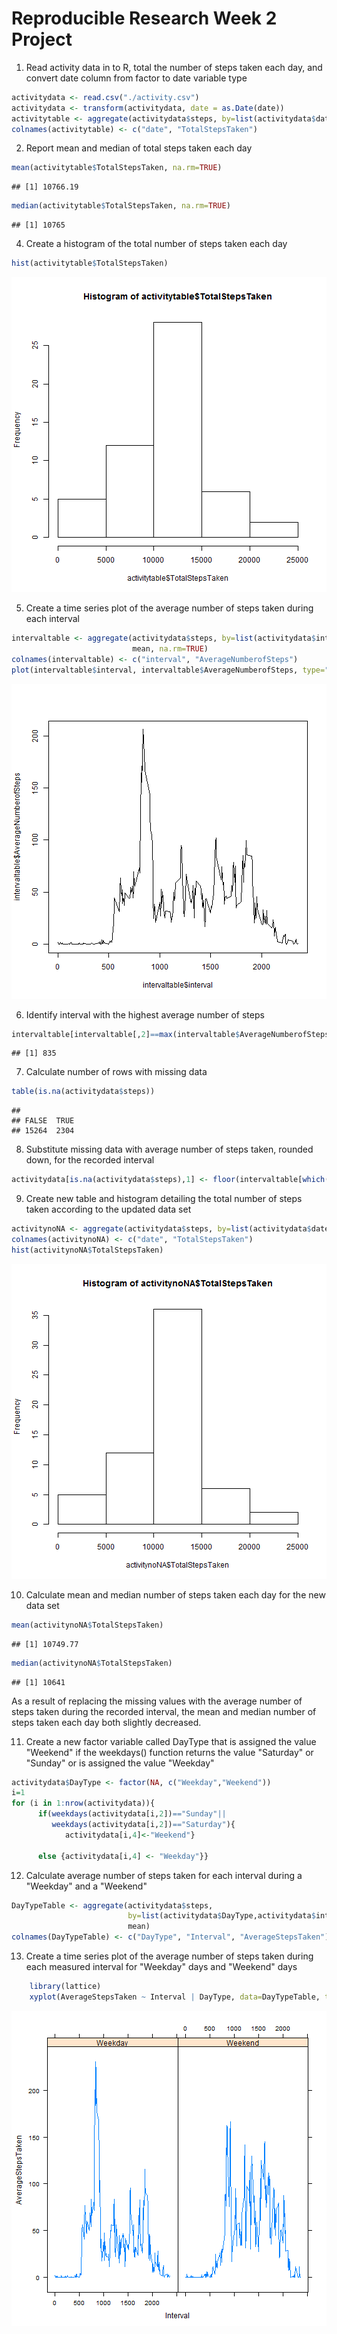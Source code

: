 # Reproducible Research Week 2 Project

1. Read activity data in to R, total the number of steps taken each day, and
   convert date column from factor to date variable type

```r
activitydata <- read.csv("./activity.csv")
activitydata <- transform(activitydata, date = as.Date(date))
activitytable <- aggregate(activitydata$steps, by=list(activitydata$date), sum)
colnames(activitytable) <- c("date", "TotalStepsTaken")
```

2. Report mean and median of total steps taken each day

```r
mean(activitytable$TotalStepsTaken, na.rm=TRUE)
```

```
## [1] 10766.19
```

```r
median(activitytable$TotalStepsTaken, na.rm=TRUE)
```

```
## [1] 10765
```

4. Create a histogram of the total number of steps taken each day

```r
hist(activitytable$TotalStepsTaken)
```

![plot of chunk unnamed-chunk-3](figure/unnamed-chunk-3-1.png)

5. Create a time series plot of the average number of steps taken during each
   interval

```r
intervaltable <- aggregate(activitydata$steps, by=list(activitydata$interval), 
                           mean, na.rm=TRUE)
colnames(intervaltable) <- c("interval", "AverageNumberofSteps")
plot(intervaltable$interval, intervaltable$AverageNumberofSteps, type="l")
```

![plot of chunk unnamed-chunk-4](figure/unnamed-chunk-4-1.png)

6. Identify interval with the highest average number of steps

```r
intervaltable[intervaltable[,2]==max(intervaltable$AverageNumberofSteps), 1]
```

```
## [1] 835
```

7. Calculate number of rows with missing data

```r
table(is.na(activitydata$steps))
```

```
## 
## FALSE  TRUE 
## 15264  2304
```

8. Substitute missing data with average number of steps taken, rounded down, 
   for the recorded interval

```r
activitydata[is.na(activitydata$steps),1] <- floor(intervaltable[which(activitydata[is.na(activitydata$steps),3]==intervaltable[1]), 2])
```

9. Create new table and histogram detailing the total number of steps taken
   according to the updated data set

```r
activitynoNA <- aggregate(activitydata$steps, by=list(activitydata$date), sum)
colnames(activitynoNA) <- c("date", "TotalStepsTaken")
hist(activitynoNA$TotalStepsTaken)
```

![plot of chunk unnamed-chunk-8](figure/unnamed-chunk-8-1.png)

10. Calculate mean and median number of steps taken each day for the new data set

```r
mean(activitynoNA$TotalStepsTaken)
```

```
## [1] 10749.77
```

```r
median(activitynoNA$TotalStepsTaken)
```

```
## [1] 10641
```

As a result of replacing the missing values with the average number of steps 
taken during the recorded interval, the mean and median number of steps taken
each day both slightly decreased.  

11. Create a new factor variable called DayType that is assigned the value
    "Weekend" if the weekdays() function returns the value "Saturday" or 
    "Sunday" or is assigned the value "Weekday"

```r
activitydata$DayType <- factor(NA, c("Weekday","Weekend"))
i=1
for (i in 1:nrow(activitydata)){
      if(weekdays(activitydata[i,2])=="Sunday"||
         weekdays(activitydata[i,2])=="Saturday"){
            activitydata[i,4]<-"Weekend"} 
      
      else {activitydata[i,4] <- "Weekday"}}
```

12. Calculate average number of steps taken for each interval during a "Weekday"
    and a "Weekend"

```r
DayTypeTable <- aggregate(activitydata$steps, 
                          by=list(activitydata$DayType,activitydata$interval), 
                          mean)
colnames(DayTypeTable) <- c("DayType", "Interval", "AverageStepsTaken")
```

13. Create a time series plot of the average number of steps taken during each
    measured interval for "Weekday" days and "Weekend" days

```r
    library(lattice)
    xyplot(AverageStepsTaken ~ Interval | DayType, data=DayTypeTable, type="l")
```

![plot of chunk unnamed-chunk-12](figure/unnamed-chunk-12-1.png)

